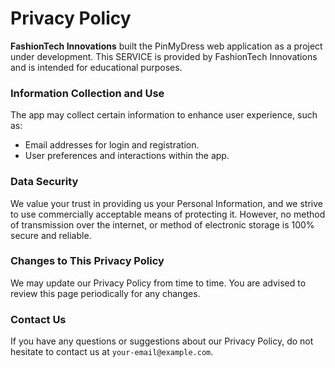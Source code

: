 # Privacy Policy

**FashionTech Innovations** built the PinMyDress web application as a project under development. This SERVICE is provided by FashionTech Innovations and is intended for educational purposes.

### Information Collection and Use

The app may collect certain information to enhance user experience, such as:
- Email addresses for login and registration.
- User preferences and interactions within the app.

### Data Security

We value your trust in providing us your Personal Information, and we strive to use commercially acceptable means of protecting it. However, no method of transmission over the internet, or method of electronic storage is 100% secure and reliable.

### Changes to This Privacy Policy

We may update our Privacy Policy from time to time. You are advised to review this page periodically for any changes.

### Contact Us

If you have any questions or suggestions about our Privacy Policy, do not hesitate to contact us at `your-email@example.com`.
